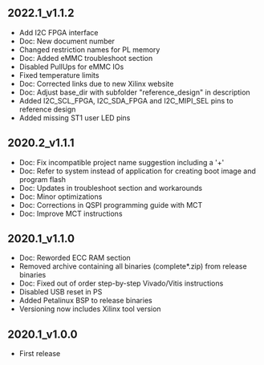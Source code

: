 ## 2022.1_v1.1.2
* Add I2C FPGA interface
* Doc: New document number
* Changed restriction names for PL memory
* Doc: Added eMMC troubleshoot section
* Disabled PullUps for eMMC IOs
* Fixed temperature limits
* Doc: Corrected links due to new Xilinx website
* Doc: Adjust base_dir with subfolder "reference_design" in description
* Added I2C_SCL_FPGA, I2C_SDA_FPGA and I2C_MIPI_SEL pins to reference design
* Added missing ST1 user LED pins
## 2020.2_v1.1.1
* Doc: Fix incompatible project name suggestion including a '+'
* Doc: Refer to system instead of application for creating boot image and program flash
* Doc: Updates in troubleshoot section and workarounds
* Doc: Minor optimizations
* Doc: Corrections in QSPI programming guide with MCT
* Doc: Improve MCT instructions
## 2020.1_v1.1.0
* Doc: Reworded ECC RAM section
* Removed archive containing all binaries (complete*.zip) from release binaries
* Doc: Fixed out of order step-by-step Vivado/Vitis instructions
* Disabled USB reset in PS
* Added Petalinux BSP to release binaries
* Versioning now includes Xilinx tool version
## 2020.1_v1.0.0
* First release
